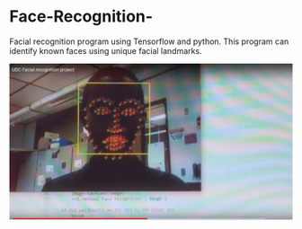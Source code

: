 # Face-Recognition-
Facial recognition program using Tensorflow and python. This program can identify known faces using unique facial landmarks.

[![Facial recognition project](/FaACE.PNG)](https://www.youtube.com/watch?v=4J7g8Yn4JjA&t=2s)
